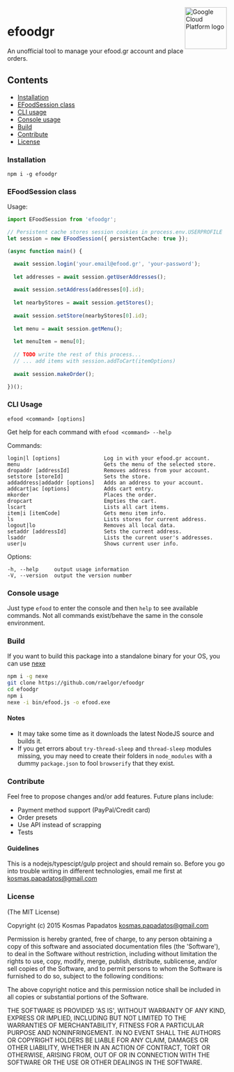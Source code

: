 <img src="https://avatars2.githubusercontent.com/u/15088210?v=3&s=96" alt="Google Cloud Platform logo" title="Google Cloud Platform" align="right" height="96" width="96"/>

# efoodgr
An unofficial tool to manage your efood.gr account and place orders.

## Contents
* [Installation](#installation)
* [EFoodSession class](#efoodsession-class)
* [CLI usage](#cli-usage)
* [Console usage](#console-usage)
* [Build](#build)
* [Contribute](#contribute)
* [License](#license)

### Installation
`npm i -g efoodgr`

### EFoodSession class
Usage:
```ts
import EFoodSession from 'efoodgr';

// Persistent cache stores session cookies in process.env.USERPROFILE
let session = new EFoodSession({ persistentCache: true });

(async function main() {

  await session.login('your.email@efood.gr', 'your-password');
  
  let addresses = await session.getUserAddresses();
  
  await session.setAddress(addresses[0].id);
  
  let nearbyStores = await session.getStores();
  
  await session.setStore(nearbyStores[0].id);
  
  let menu = await session.getMenu();
  
  let menuItem = menu[0];
  
  // TODO write the rest of this process...
  // ... add items with session.addToCart(itemOptions)
  
  await session.makeOrder();

})();

```

### CLI Usage
  `efood <command> [options]`

  Get help for each command with
  `efood <command> --help`

  Commands:

    login|l [options]              Log in with your efood.gr account.
    menu                           Gets the menu of the selected store.
    dropaddr [addressId]           Removes address from your account.
    setstore [storeId]             Sets the store.
    addaddress|addaddr [options]   Adds an address to your account.
    addcart|ac [options]           Adds cart entry.
    mkorder                        Places the order.
    dropcart                       Empties the cart.
    lscart                         Lists all cart items.
    item|i [itemCode]              Gets menu item info.
    ls                             Lists stores for current address.
    logout|lo                      Removes all local data.
    setaddr [addressId]            Sets the current address.
    lsaddr                         Lists the current user's addresses.
    user|u                         Shows current user info.

  Options:

    -h, --help     output usage information
    -V, --version  output the version number

### Console usage
Just type `efood` to enter the console and then `help` to see available commands. Not all commands exist/behave the same in the console environment.

### Build
If you want to build this package into a standalone binary for your OS, you can use [nexe](https://github.com/jaredallard/nexe)
```sh
npm i -g nexe
git clone https://github.com/raelgor/efoodgr
cd efoodgr
npm i
nexe -i bin/efood.js -o efood.exe
```

#### Notes
- It may take some time as it downloads the latest NodeJS source and builds it.
- If you get errors about `try-thread-sleep` and `thread-sleep` modules missing, you may need to create their folders in `node_modules` with a dummy `package.json` to fool `browserify` that they exist.

### Contribute
Feel free to propose changes and/or add features. Future plans include:

- Payment method support (PayPal/Credit card)
- Order presets
- Use API instead of scrapping
- Tests

#### Guidelines
This is a nodejs/typescipt/gulp project and should remain so. Before you go into trouble writing in different technologies, email me first at kosmas.papadatos@gmail.com

### License
(The MIT License)

Copyright (c) 2015 Kosmas Papadatos <kosmas.papadatos@gmail.com>

Permission is hereby granted, free of charge, to any person obtaining a copy of this software and associated documentation files (the 'Software'), to deal in the Software without restriction, including without limitation the rights to use, copy, modify, merge, publish, distribute, sublicense, and/or sell copies of the Software, and to permit persons to whom the Software is furnished to do so, subject to the following conditions:

The above copyright notice and this permission notice shall be included in all copies or substantial portions of the Software.

THE SOFTWARE IS PROVIDED 'AS IS', WITHOUT WARRANTY OF ANY KIND, EXPRESS OR IMPLIED, INCLUDING BUT NOT LIMITED TO THE WARRANTIES OF MERCHANTABILITY, FITNESS FOR A PARTICULAR PURPOSE AND NONINFRINGEMENT. IN NO EVENT SHALL THE AUTHORS OR COPYRIGHT HOLDERS BE LIABLE FOR ANY CLAIM, DAMAGES OR OTHER LIABILITY, WHETHER IN AN ACTION OF CONTRACT, TORT OR OTHERWISE, ARISING FROM, OUT OF OR IN CONNECTION WITH THE SOFTWARE OR THE USE OR OTHER DEALINGS IN THE SOFTWARE.

